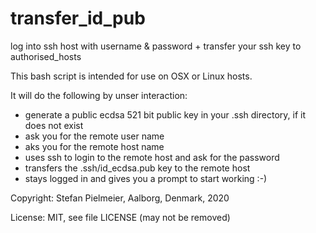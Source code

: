 # transfer_id_pub
log into ssh host with username &amp; password + transfer your ssh key to authorised_hosts

This bash script is intended for use on OSX or Linux hosts.

It will do the following by unser interaction:

- generate a public ecdsa 521 bit public key in your .ssh directory, if it does not exist
- ask you for the remote user name
- aks you for the remote host name
- uses ssh to login to the remote host and ask for the password
- transfers the .ssh/id_ecdsa.pub key to the remote host 
- stays logged in and gives you a prompt to start working :-)

Copyright: Stefan Pielmeier, Aalborg, Denmark, 2020

License: MIT, see file LICENSE (may not be removed)
